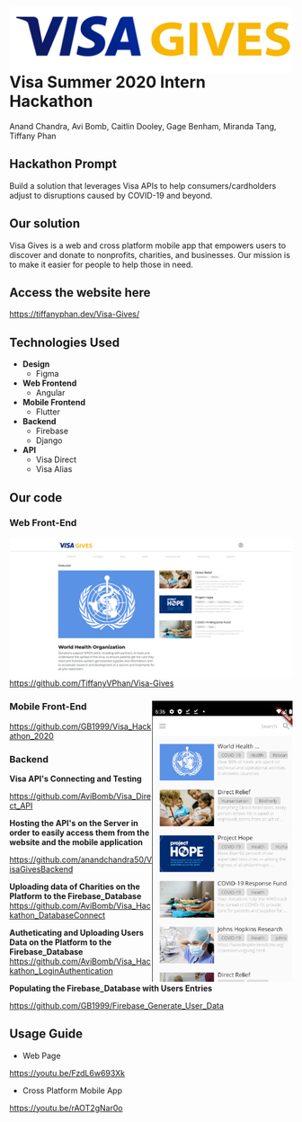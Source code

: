 <img align="left" src="https://github.com/AviBomb/VisaGives/blob/master/Images/VISA-GIVES-logo.png">

# Visa Summer 2020 Intern Hackathon
Anand Chandra, Avi Bomb, Caitlin Dooley, Gage Benham, Miranda Tang, Tiffany Phan

## Hackathon Prompt
Build a solution that leverages Visa APIs to help consumers/cardholders adjust to disruptions caused by COVID-19 and beyond.

## Our solution
Visa Gives is a web and cross platform mobile app that empowers users to discover and donate to nonprofits, charities, and businesses. Our mission is to make it easier for people to help those in need.

## Access the website here
https://tiffanyphan.dev/Visa-Gives/

## Technologies Used
* **Design**
  * Figma
* **Web Frontend**
  * Angular
* **Mobile Frontend**
  * Flutter
* **Backend**
  * Firebase
  * Django
* **API**
  * Visa Direct
  * Visa Alias

## Our code

### Web Front-End
<img align="left" src="https://github.com/AviBomb/VisaGives/blob/master/Images/Webpage.png">

https://github.com/TiffanyVPhan/Visa-Gives

### Mobile Front-End <img align="right" width="250" height="500" src="https://github.com/AviBomb/VisaGives/blob/master/Images/mobile_app_updated.png">
https://github.com/GB1999/Visa_Hackathon_2020 

### Backend
**Visa API's Connecting and Testing**

https://github.com/AviBomb/Visa_Direct_API

**Hosting the API's on the Server in order to easily access them from the website and the mobile application**

https://github.com/anandchandra50/VisaGivesBackend

**Uploading data of Charities on the Platform to the Firebase_Database**
https://github.com/AviBomb/Visa_Hackathon_DatabaseConnect

**Autheticating and Uploading Users Data on the Platform to the Firebase_Database**
https://github.com/AviBomb/Visa_Hackathon_LoginAuthentication

**Populating the Firebase_Database with Users Entries**

https://github.com/GB1999/Firebase_Generate_User_Data

## Usage Guide

* Web Page

https://youtu.be/FzdL6w693Xk

* Cross Platform Mobile App

https://youtu.be/rAOT2gNar0o
